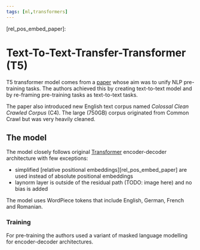```yaml
---
tags: [ml,transformers]
---
```

[paper]: https://arxiv.org/pdf/1910.10683.pdf
[transformer_paper]: https://arxiv.org/pdf/1706.03762.pdf
[rel_pos_embed_paper]: 

# Text-To-Text-Transfer-Transformer (T5)

T5 transformer model comes from a [paper][paper] whose aim was to unify
NLP pre-training tasks. The authors achieved this by creating text-to-text
model and by re-framing pre-training tasks as text-to-text tasks.

The paper also introduced new English text corpus named *Colossal Clean Crawled
Corpus* (C4). The large (750GB) corpus originated from Common Crawl but was very
heavily cleaned.


## The model

The model closely follows original [Transformer][transformer_paper]
encoder-decoder architecture with few exceptions:

- simplified [relative positional embeddings][rel_pos_embed_paper] are used instead
of absolute positional embeddings
- laynorm layer is outside of the residual
path (TODO: image here) and no bias is added


The model uses WordPiece tokens that include English, German, French and
Romanian.

### Training

For pre-training the authors used a variant of masked language modelling for
encoder-decoder architectures.





